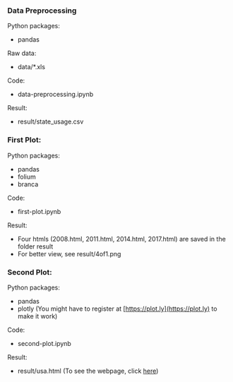 ### Data Preprocessing
Python packages:
  - pandas
  
Raw data:
  - data/\*.xls
  
Code:
  - data-preprocessing.ipynb
  
Result:
  - result/state_usage.csv

### First Plot:
Python packages:
  - pandas
  - folium
  - branca
  
Code:
  - first-plot.ipynb
  
Result:
  - Four htmls (2008.html, 2011.html, 2014.html, 2017.html) are saved in the folder result
  - For better view, see result/4of1.png

### Second Plot:
Python packages:
  - pandas
  - plotly (You might have to register at [https://plot.ly](https://plot.ly) to make it work)
  
Code:
  - second-plot.ipynb
  
Result:
  - result/usa.html (To see the webpage, click [here](https://plot.ly/~yonghuili/0.embed))
